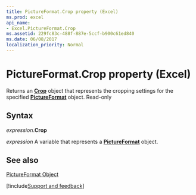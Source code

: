 ```yaml
---
title: PictureFormat.Crop property (Excel)
ms.prod: excel
api_name:
- Excel.PictureFormat.Crop
ms.assetid: 229fc83c-488f-887e-5ccf-b900c61ed840
ms.date: 06/08/2017
localization_priority: Normal
---
```



# PictureFormat.Crop property (Excel)

Returns an  **[Crop](Office.Crop.md)** object that represents the cropping settings for the specified **[PictureFormat](Excel.PictureFormat.md)** object. Read-only


## Syntax

_expression_.**Crop**

_expression_ A variable that represents a **[PictureFormat](Excel.PictureFormat.md)** object.


## See also


[PictureFormat Object](Excel.PictureFormat.md)

[!include[Support and feedback](~/includes/feedback-boilerplate.md)]